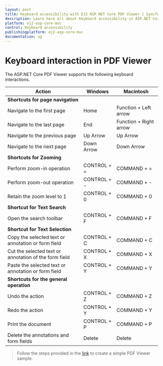 ```yaml
---
layout: post
title: Keyboard accessibility with EJ2 ASP.NET Core PDF Viewer | Syncfusion
description: Learn here all about Keyboard accessibility in ASP.NET Core Pdfviewer component of Syncfusion Essential JS 2 and more.
platform: ej2-asp-core-mvc
control: Keyboard accessibility
publishingplatform: ej2-asp-core-mvc
documentation: ug
---
```


# Keyboard interaction in PDF Viewer

The ASP.NET Core PDF Viewer supports the following keyboard interactions.

|**Action**|**Windows**|**Macintosh**|
|--|--|--|
|**Shortcuts for page navigation**|||
|Navigate to the first page|Home|Function + Left arrow|
|Navigate to the last page|End|Function + Right arrow|
|Navigate to the previous page|Up Arrow|Up Arrow|
|Navigate to the next page|Down Arrow|Down Arrow|
|**Shortcuts for Zooming**|||
|Perform zoom-in operation|CONTROL + =|COMMAND + =|
|Perform zoom-out operation|CONTROL + -|COMMAND + -|
|Retain the zoom level to 1|CONTROL + 0|COMMAND + 0|
|**Shortcut for Text Search**|||
|Open the search toolbar|CONTROL + F|COMMAND + F|
|**Shortcut for Text Selection**|||
|Copy the selected text or annotation or form field|CONTROL + C|COMMAND + C|
|Cut the selected text or annotation of the form field|CONTROL + X|COMMAND + X|
|Paste the selected text or annotation or form field|CONTROL + Y|COMMAND + Y|
|**Shortcuts for the general operation**|||
|Undo the action|CONTROL + Z|COMMAND + Z|
|Redo the action|CONTROL + Y|COMMAND + Y|
|Print the document|CONTROL + P|COMMAND + P|
|Delete the annotations and form fields|Delete|Delete|

> Follow the steps provided in the [link](https://ej2.syncfusion.com/aspnetcore/documentation/pdfviewer/getting-started/) to create a simple PDF Viewer sample.